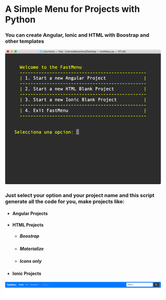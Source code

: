 # A Simple Menu for Projects with Python
### You can create Angular, Ionic and HTML with Boostrap and other templates

![alt text](https://raw.githubusercontent.com/alexsan134/Projects-Menu-Py/master/Images/MainMenu.png)

### Just select your option and your project name and this script generate all the code for you, make projects like:
- #### Angular Projects
- #### HTML Projects
  - ##### Boostrap
  - ##### Materialize
  - ##### Icons only
- #### Ionic Projects

![alt text](https://raw.githubusercontent.com/alexsan134/Projects-Menu-Py/master/Images/Generate.png)
